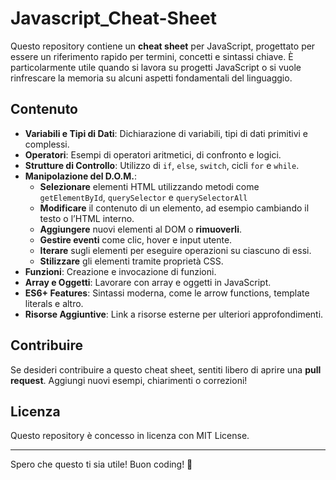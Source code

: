 # Javascript_Cheat-Sheet

Questo repository contiene un **cheat sheet** per JavaScript, progettato per essere un riferimento rapido per termini, concetti e sintassi chiave. È particolarmente utile quando si lavora su progetti JavaScript o si vuole rinfrescare la memoria su alcuni aspetti fondamentali del linguaggio.

## Contenuto

- **Variabili e Tipi di Dati**: Dichiarazione di variabili, tipi di dati primitivi e complessi.
- **Operatori**: Esempi di operatori aritmetici, di confronto e logici.
- **Strutture di Controllo**: Utilizzo di `if`, `else`, `switch`, cicli `for` e `while`.
-  **Manipolazione del D.O.M.**:
    - **Selezionare** elementi HTML utilizzando metodi come `getElementById`, `querySelector` e `querySelectorAll`
    - **Modificare** il contenuto di un elemento, ad esempio cambiando il testo o l’HTML interno.
    - **Aggiungere**  nuovi elementi al DOM o **rimuoverli**.
    - **Gestire eventi** come clic, hover e input utente.
    - **Iterare** sugli elementi per eseguire operazioni su ciascuno di essi.
    - **Stilizzare** gli elementi tramite proprietà CSS.
- **Funzioni**: Creazione e invocazione di funzioni.
- **Array e Oggetti**: Lavorare con array e oggetti in JavaScript.
- **ES6+ Features**: Sintassi moderna, come le arrow functions, template literals e altro.
- **Risorse Aggiuntive**: Link a risorse esterne per ulteriori approfondimenti.

## Contribuire

Se desideri contribuire a questo cheat sheet, sentiti libero di aprire una **pull request**. Aggiungi nuovi esempi, chiarimenti o correzioni!

## Licenza

Questo repository è concesso in licenza con MIT License.

---

Spero che questo ti sia utile! Buon coding! 🚀
